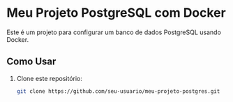 # Meu Projeto PostgreSQL com Docker

Este é um projeto para configurar um banco de dados PostgreSQL usando Docker.

## Como Usar

1. Clone este repositório:
   ```bash
   git clone https://github.com/seu-usuario/meu-projeto-postgres.git

